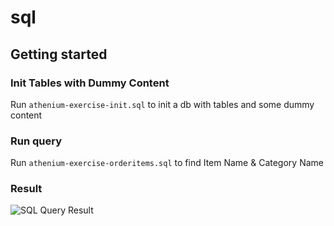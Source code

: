 # sql

## Getting started

### Init Tables with Dummy Content
Run `athenium-exercise-init.sql` to init a db with tables and some dummy content

### Run query
Run `athenium-exercise-orderitems.sql` to find Item Name & Category Name

### Result
![SQL Query Result](https://github.com/iammarix/athenium-code-exercise/blob/master/sql/queryresult.PNG)